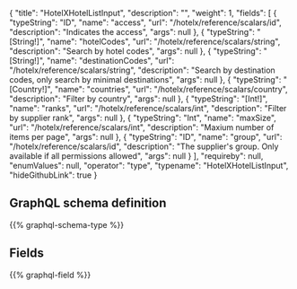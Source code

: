 {
  "title": "HotelXHotelListInput",
  "description": "",
  "weight": 1,
  "fields": [
    {
      "typeString": "ID",
      "name": "access",
      "url": "/hotelx/reference/scalars/id",
      "description": "Indicates the access",
      "args": null
    },
    {
      "typeString": "[String!]",
      "name": "hotelCodes",
      "url": "/hotelx/reference/scalars/string",
      "description": "Search by hotel codes",
      "args": null
    },
    {
      "typeString": "[String!]",
      "name": "destinationCodes",
      "url": "/hotelx/reference/scalars/string",
      "description": "Search by destination codes, only search by minimal destinations",
      "args": null
    },
    {
      "typeString": "[Country!]",
      "name": "countries",
      "url": "/hotelx/reference/scalars/country",
      "description": "Filter by country",
      "args": null
    },
    {
      "typeString": "[Int!]",
      "name": "ranks",
      "url": "/hotelx/reference/scalars/int",
      "description": "Filter by supplier rank",
      "args": null
    },
    {
      "typeString": "Int",
      "name": "maxSize",
      "url": "/hotelx/reference/scalars/int",
      "description": "Maxium number of items per page",
      "args": null
    },
    {
      "typeString": "ID",
      "name": "group",
      "url": "/hotelx/reference/scalars/id",
      "description": "The supplier's group. Only available if all permissions allowed",
      "args": null
    }
  ],
  "requireby": null,
  "enumValues": null,
  "operator": "type",
  "typename": "HotelXHotelListInput",
  "hideGithubLink": true
}
## GraphQL schema definition

{{% graphql-schema-type %}}

## Fields

{{% graphql-field %}}
